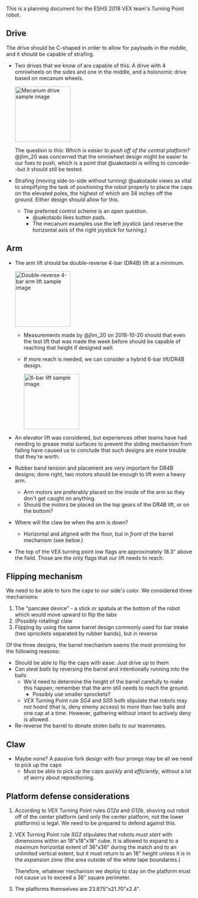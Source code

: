 This is a planning document for the ESHS 2018 VEX team's Turning Point robot.

Drive
-----

The drive should be C-shaped in order to allow for payloads in the
middle, and it should be capable of strafing.

* Two drives that we know of are capable of this: A drive with 4
  omniwheels on the sides and one in the middle, and a holonomic drive
  based on mecanum wheels.

  <img src="http://www.robotc.net/blog/wp-content/gallery/mecanum-robot/dscf1337.jpg"
      alt="Mecanum drive sample image"
      width="150" />

  The question is this: _Which is
  easier to push off of the central platform?_ @jlim_20 was concerned
  that the omniwheel design might be easier to our foes to push, which
  is a point that @uakotaobi is willing to concede--but it should
  still be tested.

* Strafing (moving side-to-side without turning) @uakotaobi views as
  vital to simplifying the task of positioning the robot properly to
  place the caps on the elevated poles, the highest of which are 34
  inches off the ground.  Either design should allow for this.
    * The preferred control scheme is an open question.
        * @uakotaobi likes button pads.
        * The mecanum examples use the left joystick (and reserve the
          horizontal axis of the right joystick for turning.)

Arm
---

* The arm lift should be double-reverse 4-bar (DR4B) lift at a
  minimum.

  <img src="https://www.vexforum.com/index.php/attachment/56464da79abde_IMG_5336.jpg"
       alt="Double-reverse 4-bar arm lift sample image"
       width="150"/>
    * Measurements made by @jlim_20 on 2018-10-20 should that even the
      test lift that was made the week before should be capable of
      reaching that height if designed well.
    * If more reach is needed, we can consider a hybrid 6-bar lift/DR4B
      design.

      <img src="https://www.robolink.com/wp-content/uploads/2016/09/6-bar-lift-1024x794.jpg"
           alt="6-bar lift sample image"
           width="150"/>
* An elevator lift was considered, but experiences other teams have
  had needing to grease metal surfaces to prevent the sliding
  mechanism from failing have caused us to conclude that such designs
  are more trouble that they're worth.

* Rubber band tension and placement are *very* important for DR4B
  designs; done right, two motors should be enough to lift even a
  heavy arm.
    * Arm motors are preferably placed on the inside of the arm so
      they don't get caught on anything.
    * Should the motors be placed on the top gears of the DR4B lift,
      or on the bottom?
* Where will the claw be when the arm is down?
    * Horizontal and aligned with the floor, but in _front_ of the
      barrel mechanism (see below.)

* The top of the VEX turning point low flags are approximately 18.3"
  above the field.  Those are the only flags that our lift needs to
  reach.

Flipping mechanism
------------------

We need to be able to turn the caps to our side's color.  We
considered three mechanisms:
1. The "pancake device" - a stick or spatula at the bottom of the
   robot which would move upward to flip the tabs
2. (Possibly rotating) claw
3. Flipping by using the same barrel design commonly used for bar
   intake (two sprockets separated by rubber bands), but in reverse

Of the three designs, the barrel mechanism seems the most promising
for the following reasons:
* Should be able to flip the caps with ease: Just drive up to them
* Can *steal balls* by reversing the barrel and intentionally running
  into the balls
    * We'd need to determine the height of the barrel carefully to
      make this happen; remember that the arm still needs to reach the
      ground.
        * Possibly use smaller sprockets?
    * VEX Turning Point rule *SG4* and *SG5* both stipulate that
      robots may not _hoard_ (that is, deny enemy access) to more than
      two balls and one cap at a time.  However, gathering without
      intent to actively deny is allowed.
* Re-reverse the barrel to donate stolen balls to our teammates.

Claw
----

* Maybe none?  A passive fork design with four prongs may be all we
  need to pick up the caps
    * Must be able to pick up the caps _quickly_ and _efficiently_,
      without a lot of worry about repositioning.

Platform defense considerations
-------------------------------
1. According to VEX Turning Point rules *G12a* and *G12b*, shoving out
   robot off of the center platform (and only the center platform, not
   the lower platforms) is legal.  We need to be prepared to defend
   against this.
1. VEX Turning Point rule *SG2* stipulates that robots must _start_
   with dimensions within an 18"x18"x18" cube.  It is allowed to
   expand to a maximum horizontal extent of 36"x36" during the match
   and to an unlimited vertical extent, but it must return to an 18"
   height unless it is in the _expansion zone_ (the area outside of
   the white tape boundaries.)

   Therefore, whatever mechanism we deploy to stay on the platform
   must not cause us to exceed a 36" square perimeter.
1. The platforms themselves are 23.875"x21.70"x2.4".
